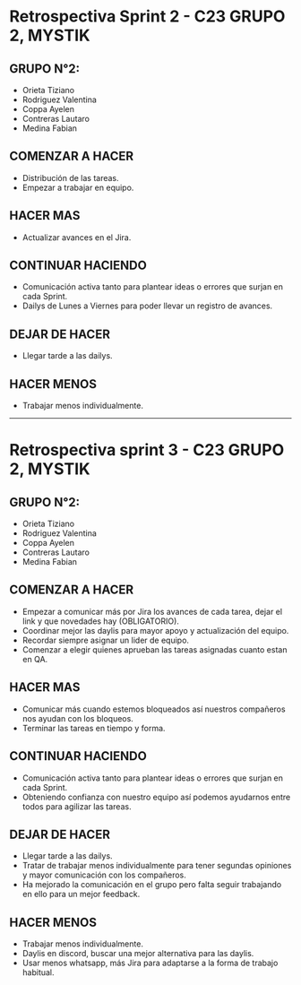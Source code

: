 # Retrospectiva Sprint 2 - C23 GRUPO 2, MYSTIK

## GRUPO N°2:
* Orieta Tiziano    
* Rodriguez Valentina
* Coppa Ayelen
* Contreras Lautaro
* Medina Fabian

## COMENZAR A HACER

* Distribución de las tareas.
* Empezar a trabajar en equipo.

## HACER MAS

* Actualizar avances en el Jira.

## CONTINUAR HACIENDO

* Comunicación activa tanto para plantear ideas o errores que surjan en cada Sprint.
* Dailys de Lunes a Viernes para poder llevar un registro de avances.

## DEJAR DE HACER

* Llegar tarde a las dailys.

## HACER MENOS

* Trabajar menos individualmente.
----------------------------------------------------------------------------------------------------------------------------------------------
# Retrospectiva sprint 3 - C23 GRUPO 2, MYSTIK

## GRUPO N°2:
* Orieta Tiziano    
* Rodriguez Valentina
* Coppa Ayelen
* Contreras Lautaro
* Medina Fabian

## COMENZAR A HACER

* Empezar a comunicar más por Jira los avances de cada tarea, dejar el link y que novedades hay (OBLIGATORIO).
* Coordinar mejor las daylis para mayor apoyo y actualización del equipo.
* Recordar siempre asignar un lider de equipo.
* Comenzar a elegir quienes aprueban las tareas asignadas cuanto estan en QA.

## HACER MAS

* Comunicar más cuando estemos bloqueados así nuestros compañeros nos ayudan con los bloqueos.
* Terminar las tareas en tiempo y forma.

## CONTINUAR HACIENDO

* Comunicación activa tanto para plantear ideas o errores que surjan en cada Sprint.
* Obteniendo confianza con nuestro equipo así podemos ayudarnos entre todos para agilizar las tareas.

## DEJAR DE HACER

* Llegar tarde a las dailys.
* Tratar de trabajar menos individualmente para tener segundas opiniones y mayor comunicación con los compañeros.
* Ha mejorado la comunicación en el grupo pero falta seguir trabajando en ello para un mejor feedback.

## HACER MENOS

* Trabajar menos individualmente.
* Daylis en discord, buscar una mejor alternativa para las daylis.
* Usar menos whatsapp, más Jira para adaptarse a la forma de trabajo habitual.
